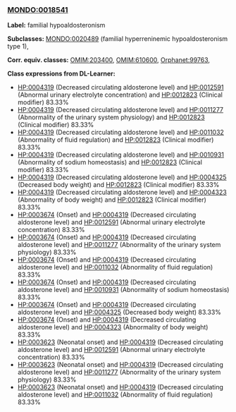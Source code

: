 
### [MONDO:0018541](http://purl.obolibrary.org/obo/MONDO_0018541)
**Label:** familial hypoaldosteronism

**Subclasses:** [MONDO:0020489](http://purl.obolibrary.org/obo/MONDO_0020489) (familial hyperreninemic hypoaldosteronism type 1), 

**Corr. equiv. classes:** [OMIM:203400](http://purl.obolibrary.org/obo/OMIM_203400), [OMIM:610600](http://purl.obolibrary.org/obo/OMIM_610600), [Orphanet:99763](http://www.orpha.net/ORDO/Orphanet_99763), 

**Class expressions from DL-Learner:**

- [HP:0004319](http://purl.obolibrary.org/obo/HP_0004319) (Decreased circulating aldosterone level) and [HP:0012591](http://purl.obolibrary.org/obo/HP_0012591) (Abnormal urinary electrolyte concentration) and [HP:0012823](http://purl.obolibrary.org/obo/HP_0012823) (Clinical modifier) 83.33%
- [HP:0004319](http://purl.obolibrary.org/obo/HP_0004319) (Decreased circulating aldosterone level) and [HP:0011277](http://purl.obolibrary.org/obo/HP_0011277) (Abnormality of the urinary system physiology) and [HP:0012823](http://purl.obolibrary.org/obo/HP_0012823) (Clinical modifier) 83.33%
- [HP:0004319](http://purl.obolibrary.org/obo/HP_0004319) (Decreased circulating aldosterone level) and [HP:0011032](http://purl.obolibrary.org/obo/HP_0011032) (Abnormality of fluid regulation) and [HP:0012823](http://purl.obolibrary.org/obo/HP_0012823) (Clinical modifier) 83.33%
- [HP:0004319](http://purl.obolibrary.org/obo/HP_0004319) (Decreased circulating aldosterone level) and [HP:0010931](http://purl.obolibrary.org/obo/HP_0010931) (Abnormality of sodium homeostasis) and [HP:0012823](http://purl.obolibrary.org/obo/HP_0012823) (Clinical modifier) 83.33%
- [HP:0004319](http://purl.obolibrary.org/obo/HP_0004319) (Decreased circulating aldosterone level) and [HP:0004325](http://purl.obolibrary.org/obo/HP_0004325) (Decreased body weight) and [HP:0012823](http://purl.obolibrary.org/obo/HP_0012823) (Clinical modifier) 83.33%
- [HP:0004319](http://purl.obolibrary.org/obo/HP_0004319) (Decreased circulating aldosterone level) and [HP:0004323](http://purl.obolibrary.org/obo/HP_0004323) (Abnormality of body weight) and [HP:0012823](http://purl.obolibrary.org/obo/HP_0012823) (Clinical modifier) 83.33%
- [HP:0003674](http://purl.obolibrary.org/obo/HP_0003674) (Onset) and [HP:0004319](http://purl.obolibrary.org/obo/HP_0004319) (Decreased circulating aldosterone level) and [HP:0012591](http://purl.obolibrary.org/obo/HP_0012591) (Abnormal urinary electrolyte concentration) 83.33%
- [HP:0003674](http://purl.obolibrary.org/obo/HP_0003674) (Onset) and [HP:0004319](http://purl.obolibrary.org/obo/HP_0004319) (Decreased circulating aldosterone level) and [HP:0011277](http://purl.obolibrary.org/obo/HP_0011277) (Abnormality of the urinary system physiology) 83.33%
- [HP:0003674](http://purl.obolibrary.org/obo/HP_0003674) (Onset) and [HP:0004319](http://purl.obolibrary.org/obo/HP_0004319) (Decreased circulating aldosterone level) and [HP:0011032](http://purl.obolibrary.org/obo/HP_0011032) (Abnormality of fluid regulation) 83.33%
- [HP:0003674](http://purl.obolibrary.org/obo/HP_0003674) (Onset) and [HP:0004319](http://purl.obolibrary.org/obo/HP_0004319) (Decreased circulating aldosterone level) and [HP:0010931](http://purl.obolibrary.org/obo/HP_0010931) (Abnormality of sodium homeostasis) 83.33%
- [HP:0003674](http://purl.obolibrary.org/obo/HP_0003674) (Onset) and [HP:0004319](http://purl.obolibrary.org/obo/HP_0004319) (Decreased circulating aldosterone level) and [HP:0004325](http://purl.obolibrary.org/obo/HP_0004325) (Decreased body weight) 83.33%
- [HP:0003674](http://purl.obolibrary.org/obo/HP_0003674) (Onset) and [HP:0004319](http://purl.obolibrary.org/obo/HP_0004319) (Decreased circulating aldosterone level) and [HP:0004323](http://purl.obolibrary.org/obo/HP_0004323) (Abnormality of body weight) 83.33%
- [HP:0003623](http://purl.obolibrary.org/obo/HP_0003623) (Neonatal onset) and [HP:0004319](http://purl.obolibrary.org/obo/HP_0004319) (Decreased circulating aldosterone level) and [HP:0012591](http://purl.obolibrary.org/obo/HP_0012591) (Abnormal urinary electrolyte concentration) 83.33%
- [HP:0003623](http://purl.obolibrary.org/obo/HP_0003623) (Neonatal onset) and [HP:0004319](http://purl.obolibrary.org/obo/HP_0004319) (Decreased circulating aldosterone level) and [HP:0011277](http://purl.obolibrary.org/obo/HP_0011277) (Abnormality of the urinary system physiology) 83.33%
- [HP:0003623](http://purl.obolibrary.org/obo/HP_0003623) (Neonatal onset) and [HP:0004319](http://purl.obolibrary.org/obo/HP_0004319) (Decreased circulating aldosterone level) and [HP:0011032](http://purl.obolibrary.org/obo/HP_0011032) (Abnormality of fluid regulation) 83.33%


